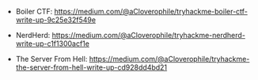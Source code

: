 - Boiler CTF: https://medium.com/@aCloverophile/tryhackme-boiler-ctf-write-up-9c25e32f549e

- NerdHerd: https://medium.com/@aCloverophile/tryhackme-nerdherd-write-up-c1f1300acf1e 

- The Server From Hell: https://medium.com/@aCloverophile/tryhackme-the-server-from-hell-write-up-cd928dd4bd21



